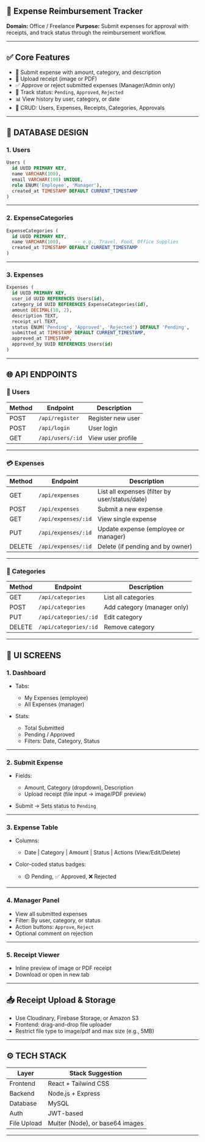 ## 💼 Expense Reimbursement Tracker

**Domain:** Office / Freelance
**Purpose:** Submit expenses for approval with receipts, and track status through the reimbursement workflow.

---

## ✅ Core Features

* 💸 Submit expense with amount, category, and description
* 📎 Upload receipt (image or PDF)
* ✅ Approve or reject submitted expenses (Manager/Admin only)
* 🔄 Track status: `Pending`, `Approved`, `Rejected`
* 📊 View history by user, category, or date
* 🔄 CRUD: Users, Expenses, Receipts, Categories, Approvals

---

## 🧱 DATABASE DESIGN

### 1. **Users**

```sql
Users (
  id UUID PRIMARY KEY,
  name VARCHAR(100),
  email VARCHAR(100) UNIQUE,
  role ENUM('Employee', 'Manager'),
  created_at TIMESTAMP DEFAULT CURRENT_TIMESTAMP
)
```

---

### 2. **ExpenseCategories**

```sql
ExpenseCategories (
  id UUID PRIMARY KEY,
  name VARCHAR(100),     -- e.g., Travel, Food, Office Supplies
  created_at TIMESTAMP DEFAULT CURRENT_TIMESTAMP
)
```

---

### 3. **Expenses**

```sql
Expenses (
  id UUID PRIMARY KEY,
  user_id UUID REFERENCES Users(id),
  category_id UUID REFERENCES ExpenseCategories(id),
  amount DECIMAL(10, 2),
  description TEXT,
  receipt_url TEXT,
  status ENUM('Pending', 'Approved', 'Rejected') DEFAULT 'Pending',
  submitted_at TIMESTAMP DEFAULT CURRENT_TIMESTAMP,
  approved_at TIMESTAMP,
  approved_by UUID REFERENCES Users(id)
)
```

---

## 🌐 API ENDPOINTS

### 👥 Users

| Method | Endpoint         | Description       |
| ------ | ---------------- | ----------------- |
| POST   | `/api/register`  | Register new user |
| POST   | `/api/login`     | User login        |
| GET    | `/api/users/:id` | View user profile |

---

### 💳 Expenses

| Method | Endpoint            | Description                                    |
| ------ | ------------------- | ---------------------------------------------- |
| GET    | `/api/expenses`     | List all expenses (filter by user/status/date) |
| POST   | `/api/expenses`     | Submit a new expense                           |
| GET    | `/api/expenses/:id` | View single expense                            |
| PUT    | `/api/expenses/:id` | Update expense (employee or manager)           |
| DELETE | `/api/expenses/:id` | Delete (if pending and by owner)               |

---

### 📂 Categories

| Method | Endpoint              | Description                 |
| ------ | --------------------- | --------------------------- |
| GET    | `/api/categories`     | List all categories         |
| POST   | `/api/categories`     | Add category (manager only) |
| PUT    | `/api/categories/:id` | Edit category               |
| DELETE | `/api/categories/:id` | Remove category             |

---

## 🎨 UI SCREENS

### 1. **Dashboard**

* Tabs:

  * My Expenses (employee)
  * All Expenses (manager)
* Stats:

  * Total Submitted
  * Pending / Approved
  * Filters: Date, Category, Status

---

### 2. **Submit Expense**

* Fields:

  * Amount, Category (dropdown), Description
  * Upload receipt (file input → image/PDF preview)
* Submit → Sets status to `Pending`

---

### 3. **Expense Table**

* Columns:

  * Date | Category | Amount | Status | Actions (View/Edit/Delete)
* Color-coded status badges:

  * 🟡 Pending, ✅ Approved, ❌ Rejected

---

### 4. **Manager Panel**

* View all submitted expenses
* Filter: By user, category, or status
* Action buttons: `Approve`, `Reject`
* Optional comment on rejection

---

### 5. **Receipt Viewer**

* Inline preview of image or PDF receipt
* Download or open in new tab

---

## 📥 Receipt Upload & Storage

* Use Cloudinary, Firebase Storage, or Amazon S3
* Frontend: drag-and-drop file uploader
* Restrict file type to image/pdf and max size (e.g., 5MB)

---

## ⚙️ TECH STACK

| Layer       | Stack Suggestion                 |
| ----------- | -------------------------------- |
| Frontend    | React + Tailwind CSS             |
| Backend     | Node.js + Express                |
| Database    | MySQL                            |
| Auth        | JWT-based                        |
| File Upload | Multer (Node), or base64 images  |

---
